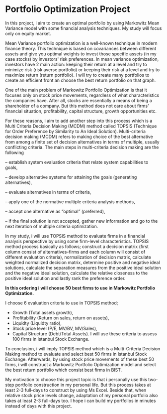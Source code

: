 # Portfolio Optimization Project

In this project, i aim to create an optimal portfolio by using Markowitz Mean Variance model with some financial analysis techniques. My study will focus only on equity market. 

Mean Variance portfolio optimization is a well-known technique in modern finance theory. This technique is based on covariances between different assets and give you optimal weights to invest those specific assets (in my case stocks) by investors' risk preferences. In mean variance optimization, investors have 2 main action: keeping their return at a level and try to minimize risk (risk averse portfolio) or keeping their risk at a level and try to maximize return (return portfolio). I will try to create many portfolios to create an efficient front an choose the best return portfolio on that graph. 

One of the main problem of Markowitz Portfolio Optimization is that it focuses only on stock price movements, regardless of what characteristics the companies have. After all, stocks are essentially a means of being a shareholder of a company. But this method does not care about firms' financial situation, profitability, capital structure, growth opportunities etc. 

For these reasons, i aim to add another step into this process which is a Multi Criteria Decision Making (MCDM) method called TOPSIS (Technique for Order Preference by Similarity to An Ideal Solution). Multi-criteria decision making (MCDM) refers to making choice of the best alternative from among a finite set of decision alternatives in terms of multiple, usually conflicting criteria. The main steps in multi-criteria decision making are the following

– establish system evaluation criteria that relate system capabilities to goals,

– develop alternative systems for attaining the goals (generating alternatives),

– evaluate alternatives in terms of criteria,

– apply one of the normative multiple criteria analysis methods,

– accept one alternative as “optimal” (preferred),

– if the final solution is not accepted, gather new information and go to the next iteration of multiple criteria optimization. 


In my study, i will use TOPSIS method to evaluate firms in a financial analysis perspective by using some firm-level characteristics. TOPSIS method process basically as follows;
construct a decision matrix (first column consist of alternatives-firms and each column will consist of different evaluation criteria), normalization of decision matrix, calculate weighted normalized decision matrix, determine positive and negative ideal solutions, calculate the separation measures from the positive ideal solution and the negative ideal solution, calculate the relative closeness to the positive ideal solution and lastly rank the preference order.

**In this ordering i will choose 50 best firms to use in Markowitz Portfolio Optimization.**

I choose 6 evaluation criteria to use in TOPSIS method;
- Growth (Total assets growth),
- Profitability (Return on sales, return on assets),
- Liquidty (Liquidty ratio),
- Stock price level (P/E, MV/BV, MV/Sales),
- Capital Structure (Debt/Total Assets). 
I will use these criteria to assess 100 firms in Istanbul Stock Exchange. 

To conclusion, i will imply TOPSIS method which is a Multi-Criteria Decision Making method to evaluate and select best 50 firms in Istanbul Stock Exchange. Afterwards, by using stock price movements of these best 50 firms, i will construct a Markowitz Portfolio Optimization model and select the best return portfolio which consist best firms in BIST.

My motivation to choose this project topic is that i personally use this two-step portfolio construction in my personal life. But this process takes at least 2-3 full-days to construct by using Ms Excel. Beside that, when relative stock price levels change, adaptation of my personal portfolio also takes at least 2-3 full-days too. I hope i can build my portfolios in minutes instead of days with this project. 
